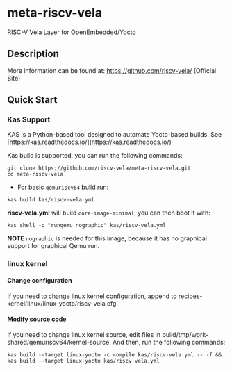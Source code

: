 # meta-riscv-vela

RISC-V Vela Layer for OpenEmbedded/Yocto

## Description

More information can be found at: <https://github.com/riscv-vela/> (Official Site)

## Quick Start

### Kas Support

KAS is a Python-based tool designed to automate Yocto-based builds.
See [https://kas.readthedocs.io/](https://kas.readthedocs.io/)

Kas build is supported, you can run the following commands:

```text
git clone https://github.com/riscv-vela/meta-riscv-vela.git
cd meta-riscv-vela
```

* For basic `qemuriscv64` build run:

```text
kas build kas/riscv-vela.yml
```

**riscv-vela.yml** will build `core-image-minimal`, you can then boot it with:

```text
kas shell -c "runqemu nographic" kas/riscv-vela.yml
```

**NOTE** `nographic` is needed for this image, because it has no graphical support for graphical Qemu run.

### linux kernel

#### Change configuration

If you need to change linux kernel configuration, append to recipes-kernel/linux/linux-yocto/riscv-vela.cfg.

#### Modify source code

If you need to change linux kernel source, edit files in build/tmp/work-shared/qemuriscv64/kernel-source.
And then, run the following commands: 

```text
kas build --target linux-yocto -c compile kas/riscv-vela.yml -- -f && kas build --target linux-yocto kas/riscv-vela.yml
```
